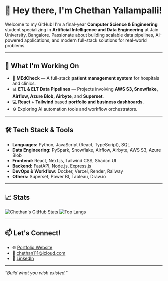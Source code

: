 # 👋 Hey there, I'm Chethan Yallampalli!

Welcome to my GitHub! I'm a final-year **Computer Science & Engineering** student specializing in **Artificial Intelligence and Data Engineering** at Jain University, Bangalore. Passionate about building scalable data pipelines, AI-powered applications, and modern full-stack solutions for real-world problems.

---

## 🚀 What I'm Working On
- 🏥 **MEdCheck** — A full-stack **patient management system** for hospitals and clinics.
- 📊 **ETL & ELT Data Pipelines** — Projects involving **AWS S3, Snowflake, Airflow, Azure Blob, Airbyte**, and **Superset**.
- 💻 **React + Tailwind** based **portfolio and business dashboards**.
- ⚙️ Exploring AI automation tools and workflow orchestrators.

---

## 🛠️ Tech Stack & Tools
- **Languages:** Python, JavaScript (React, TypeScript), SQL  
- **Data Engineering:** PySpark, Snowflake, Airflow, Airbyte, AWS S3, Azure Blob  
- **Frontend:** React, Next.js, Tailwind CSS, Shadcn UI  
- **Backend:** FastAPI, Node.js, Express.js  
- **DevOps & Workflow:** Docker, Vercel, Render, Railway  
- **Others:** Superset, Power BI, Tableau, Draw.io

---

## 📈 Stats
![Chethan's GitHub Stats](https://github-readme-stats.vercel.app/api?username=chethan1n1&show_icons=true&theme=radical)
![Top Langs](https://github-readme-stats.vercel.app/api/top-langs/?username=chethan1n1&layout=compact&theme=radical)

---

## 📫 Let's Connect!
- 🌐 [Portfolio Website](https://www.chethanyallampalli.site)
- 📧 chethan111@icloud.com  
- 💼 [LinkedIn](https://www.linkedin.com/in/chethanyallampalli)

---

*“Build what you wish existed.”*
